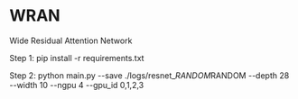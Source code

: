 # WRAN
Wide Residual Attention Network

Step 1:
pip install -r requirements.txt

Step 2:
python main.py --save ./logs/resnet_$RANDOM$RANDOM --depth 28 --width 10 --ngpu 4 --gpu_id 0,1,2,3
